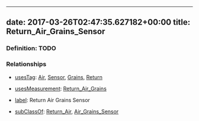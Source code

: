 
---
date: 2017-03-26T02:47:35.627182+00:00
title: Return_Air_Grains_Sensor
---
### Definition: TODO

### Relationships

* [usesTag](https://brickschema.org/schema/1.0/BrickFrame#usesTag): [Air](https://brickschema.org/schema/1.0/BrickTag#Air), [Sensor](https://brickschema.org/schema/1.0/BrickTag#Sensor), [Grains](https://brickschema.org/schema/1.0/BrickTag#Grains), [Return](https://brickschema.org/schema/1.0/BrickTag#Return)

* [usesMeasurement](https://brickschema.org/schema/1.0/BrickFrame#usesMeasurement): [Return_Air_Grains](https://brickschema.org/schema/1.0/Brick#Return_Air_Grains)

* [label](http://www.w3.org/2000/01/rdf-schema#label): Return Air Grains Sensor

* [subClassOf](http://www.w3.org/2000/01/rdf-schema#subClassOf): [Return_Air](https://brickschema.org/schema/1.0/Brick#Return_Air), [Air_Grains_Sensor](https://brickschema.org/schema/1.0/Brick#Air_Grains_Sensor)
